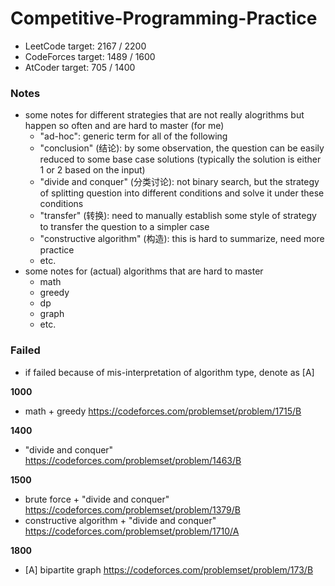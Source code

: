 # Competitive-Programming-Practice

- LeetCode target: 2167 / 2200
- CodeForces target: 1489 / 1600
- AtCoder target: 705 / 1400

### Notes

- some notes for different strategies that are not really alogrithms but happen so often and are hard to master (for me)
    - "ad-hoc": generic term for all of the following 
    - "conclusion" (结论): by some observation, the question can be easily reduced to some base case solutions (typically the solution is either 1 or 2 based on the input)
    - "divide and conquer" (分类讨论): not binary search, but the strategy of splitting question into different conditions and solve it under these conditions
    - "transfer" (转换): need to manually establish some style of strategy to transfer the question to a simpler case
    - "constructive algorithm" (构造): this is hard to summarize, need more practice
    - etc.
- some notes for (actual) algorithms that are hard to master
    - math
    - greedy
    - dp
    - graph
    - etc.

### Failed

- if failed because of mis-interpretation of algorithm type, denote as [A]

**1000**

- math + greedy https://codeforces.com/problemset/problem/1715/B

**1400**

- "divide and conquer" https://codeforces.com/problemset/problem/1463/B

**1500**

- brute force + "divide and conquer" https://codeforces.com/problemset/problem/1379/B
- constructive algorithm + "divide and conquer" https://codeforces.com/problemset/problem/1710/A

**1800**

- [A] bipartite graph https://codeforces.com/problemset/problem/173/B